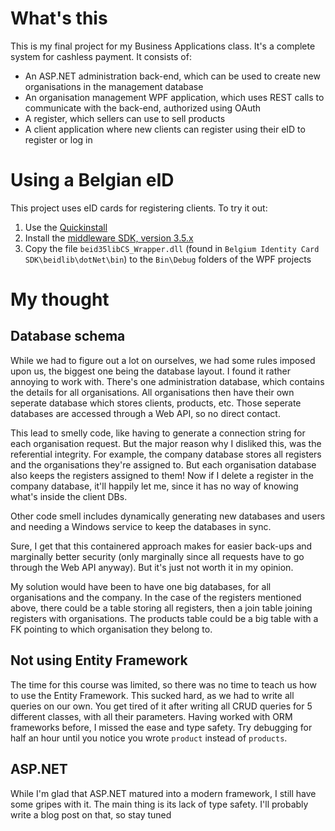 # What's this

This is my final project for my Business Applications class. It's a complete system for cashless payment. It consists of:

* An ASP.NET administration back-end, which can be used to create new organisations in the management database
* An organisation management WPF application, which uses REST calls to communicate with the back-end, authorized using OAuth
* A register, which sellers can use to sell products
* A client application where new clients can register using their eID to register or log in

# Using a Belgian eID

This project uses eID cards for registering clients. To try it out:

1. Use the [Quickinstall](http://eid.belgium.be/en/using_your_eid/installing_the_eid_software/)
1. Install the [middleware SDK, version 3.5.x](http://eid.belgium.be/en/developing_eid_applications/eid_software_development_kit/)
1. Copy the file `beid35libCS_Wrapper.dll` (found in `Belgium Identity Card SDK\beidlib\dotNet\bin`) to the `Bin\Debug` folders of the WPF projects

# My thought

## Database schema

While we had to figure out a lot on ourselves, we had some rules imposed upon us, the biggest one being the database layout. I found it rather annoying to work with. There's one administration database, which contains the details for all organisations. All organisations then have their own seperate database which stores clients, products, etc. Those seperate databases are accessed through a Web API, so no direct contact.

This lead to smelly code, like having to generate a connection string for each organisation request. But the major reason why I disliked this, was the referential integrity. For example, the company database stores all registers and the organisations they're assigned to. But each organisation database also keeps the registers assigned to them! Now if I delete a register in the company database, it'll happily let me, since it has no way of knowing what's inside the client DBs.

Other code smell includes dynamically generating new databases and users and needing a Windows service to keep the databases in sync.

Sure, I get that this containered approach makes for easier back-ups and marginally better security (only marginally since all requests have to go through the Web API anyway). But it's just not worth it in my opinion.

My solution would have been to have one big databases, for all organisations and the company. In the case of the registers mentioned above, there could be a table storing all registers, then a join table joining registers with organisations. The products table could be a big table with a FK pointing to which organisation they belong to.

## Not using Entity Framework

The time for this course was limited, so there was no time to teach us how to use the Entity Framework. This sucked hard, as we had to write all queries on our own. You get tired of it after writing all CRUD queries for 5 different classes, with all their parameters. Having worked with ORM frameworks before, I missed the ease and type safety. Try debugging for half an hour until you notice you wrote `product` instead of `products`.

## ASP.NET

While I'm glad that ASP.NET matured into a modern framework, I still have some gripes with it. The main thing is its lack of type safety. I'll probably write a blog post on that, so stay tuned
